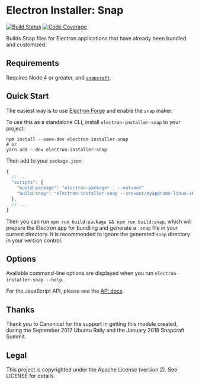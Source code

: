 # Electron Installer: Snap

[![Build Status](https://travis-ci.org/electron-userland/electron-installer-snap.svg?branch=master)](https://travis-ci.org/electron-userland/electron-installer-snap)
[![Code Coverage](https://codecov.io/gh/electron-userland/electron-installer-snap/branch/master/graph/badge.svg)](https://codecov.io/gh/electron-userland/electron-installer-snap)

Builds Snap files for Electron applications that have already been bundled and customized.

## Requirements

Requires Node 4 or greater, and [`snapcraft`](https://snapcraft.io).

## Quick Start

The easiest way is to use [Electron Forge](https://electronforge.io) and enable the `snap` maker.

To use this as a standalone CLI, install `electron-installer-snap` to your project:

```shell
npm install --save-dev electron-installer-snap
# or
yarn add --dev electron-installer-snap
```

Then add to your `package.json`:

```javascript
{
  // ...
  "scripts": {
    "build:package": "electron-packager . --out=out"
    "build:snap": "electron-installer-snap --src=out/myappname-linux-x64"
  },
  // ...
}
```

Then you can run `npm run build:package && npm run build:snap`, which will prepare the Electron app
for bundling and generate a `.snap` file in your current directory.
It is recommended to ignore the generated `snap` directory in your version control.

## Options

Available command-line options are displayed when you run `electron-installer-snap --help`.

For the JavaScript API, please see the [API
docs](https://github.com/electron-userland/electron-installer-snap/blob/master/docs/api.md).

## Thanks

Thank you to Canonical for the support in getting this module created, during the September 2017
Ubuntu Rally and the January 2018 Snapcraft Summit.

## Legal

This project is copyrighted under the Apache License (version 2). See LICENSE for details.
